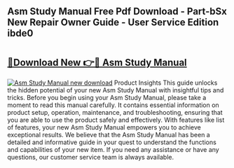 ## Asm Study Manual Free Pdf Download - Part-bSx New Repair Owner Guide - User Service Edition ibde0

# <h2><a href="http://bc28991.oget.top/?id=Asm+Study+Manual">🔗Download New 👉🔴 Asm Study Manual</a></h2>

[![Asm Study Manual new download](https://i.imgur.com/5g1atiW.png)](http://bc28991.oget.top/?id=Asm+Study+Manual)
Product Insights This guide unlocks the hidden potential of your new Asm Study Manual with insightful tips and tricks. Before you begin using your Asm Study Manual, please take a moment to read this manual carefully. It contains essential information on product setup, operation, maintenance, and troubleshooting, ensuring that you are able to use the product safely and effectively. With features like list of features, your new Asm Study Manual empowers you to achieve exceptional results. We believe that the Asm Study Manual has been a detailed and informative guide in your quest to understand the functions and capabilities of your new item. If you need any assistance or have any questions, our customer service team is always available.
